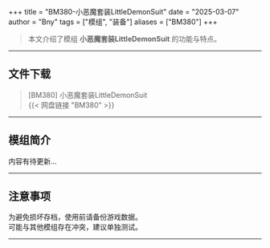 +++
title = "BM380-小恶魔套装LittleDemonSuit"
date = "2025-03-07"
author = "Bny"
tags = ["模组", "装备"]
aliases = ["BM380"]
+++

> 本文介绍了模组 **小恶魔套装LittleDemonSuit** 的功能与特点。

---

## 文件下载

> [BM380] 小恶魔套装LittleDemonSuit  
{{< 网盘链接 "BM380" >}}  

---

## 模组简介

>  
内容有待更新...  

---

## 注意事项

>  
为避免损坏存档，使用前请备份游戏数据。  
可能与其他模组存在冲突，建议单独测试。  

---

